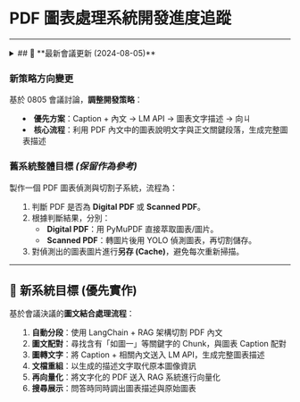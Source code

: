 # **PDF 圖表處理系統開發進度追蹤**

---
<details> <summary> ## 📅 **最新會議更新 (2024-08-05)**


### **新策略方向變更**
基於 0805 會議討論，**調整開發策略**：
- **優先方案**：Caption + 內文 → LM API → 圖表文字描述 → 向ㄐ
- **核心流程**：利用 PDF 內文中的圖表說明文字與正文關鍵段落，生成完整圖表描述

### **舊系統整體目標** *(保留作為參考)*
製作一個 PDF 圖表偵測與切割子系統，流程為：

1. 判斷 PDF 是否為 **Digital PDF** 或 **Scanned PDF**。
2. 根據判斷結果，分別：
   * **Digital PDF**：用 PyMuPDF 直接萃取圖表/圖片。
   * **Scanned PDF**：轉圖片後用 YOLO 偵測圖表，再切割儲存。
3. 對偵測出的圖表圖片進行**另存 (Cache)**，避免每次重新掃描。

---

## 🎯 **新系統目標 (優先實作)**

基於會議決議的**圖文結合處理流程**：

1. **自動分段**：使用 LangChain + RAG 架構切割 PDF 內文
2. **圖文配對**：尋找含有「如圖一」等關鍵字的 Chunk，與圖表 Caption 配對
3. **圖轉文字**：將 Caption + 相關內文送入 LM API，生成完整圖表描述
4. **文檔重組**：以生成的描述文字取代原本圖像資訊
5. **再向量化**：將文字化的 PDF 送入 RAG 系統進行向量化
6. **搜尋展示**：問答時同時調出圖表描述與原始圖表

</summary>
---

## 📍 **新開發規劃路徑 (基於會議決議)**

### **🎯 新階段 A：Caption 與內文關鍵字檢索**
<details> <summary>階段 A：Caption 與內文關鍵字檢索</summary>

**目標**：從 Digital PDF 中識別並擷取圖表說明文字 (Caption) 與相關內文段落。

* **要做的事：**
  * [x] 使用 PyMuPDF 或 pdfplumber 解析 PDF 文本結構
  * [x] 識別圖表 Caption（如：「圖 1.1」、「表 2.3」、「Figure 1」等模式）
  * [x] 搜尋內文中提及圖表的關鍵段落（如：「如圖一所示」、「參見圖 2.1」）
  * [x] 建立 Caption 與相關內文段落的對應關係
  * [x] 建立圖表位置與文字描述的映射結構

* **達成條件：**
 - [x] 能自動識別 PDF 中的所有圖表 Caption
 - [x] 能找到內文中提及該圖表的相關段落
 - [x] 建立圖文配對的資料結構

**狀態**: ✅ 已完成 (待測試驗證)

</details>

---

### **🎯 新階段 B：LLM API 圖表描述生成**
<details> <summary>階段 B：LLM API 圖表描述生成</summary>

**目標**：結合 Caption 與相關內文，生成完整的圖表描述文字。

* **要做的事：**
  * [ ] 設計提示詞模板，結合 Caption 與內文段落
  * [ ] 整合 OpenAI API 或其他 LLM API
  * [ ] 為每個圖表生成詳細的文字描述
  * [ ] 優化生成品質，確保描述準確且完整
  * [ ] 建立描述文字的格式化標準

* **達成條件：**
 - [ ] 能為每個識別的圖表生成高品質文字描述
 - [ ] 描述內容結合了 Caption 與相關內文的脈絡
 - [ ] 生成的描述適合 RAG 系統向量化

**狀態**: ⏳ 待開始

</details>

---

### **🎯 新階段 C：文檔重組與向量化整合**
<details> <summary>階段 C：文檔重組與向量化整合</summary>

**目標**：將生成的圖表描述整合回原始 PDF 內容，並進行向量化。

* **要做的事：**
  * [ ] 設計文檔重組策略，將圖表描述插入對應位置
  * [ ] 與現有 RAG_Helper.py 整合，支援圖文混合內容
  * [ ] 調整 Chunk 切割策略，保持圖表描述的完整性
  * [ ] 建立圖表描述與原始圖像的關聯索引
  * [ ] 測試向量化效果，確保圖表相關問題可被正確檢索

* **達成條件：**
 - [ ] 重組後的文檔能正確進行向量化
 - [ ] 圖表相關查詢能檢索到正確的描述
 - [ ] 保持與原始圖像的關聯性

**狀態**: ⏳ 待開始

</details>

---

### **🎯 新階段 D：問答展示整合**
<details> <summary>階段 D：問答展示整合</summary>

**目標**：在問答結果中同時展示圖表描述與原始圖像。

* **要做的事：**
  * [ ] 修改前端展示邏輯，支援圖文混合顯示
  * [ ] 建立圖表檔案存取機制
  * [ ] 設計使用者友善的圖表展示界面
  * [ ] 整合到現有的 main_web.py 和 index.html
  * [ ] 測試完整的問答流程

* **達成條件：**
 - [ ] 使用者詢問圖表相關問題時能看到對應圖像
 - [ ] 圖表描述與圖像同時顯示，提供完整資訊
 - [ ] 維持良好的使用者體驗

**狀態**: ⏳ 待開始

ㄒ

---

## 📋 **舊開發路徑 (保留作為備用方案)**

### **階段 1：PDF 類型判斷功能 (Digital vs Scan)**
<details> <summary>階段 1：PDF 類型判斷功能 (Digital vs Scan)</summary>

### **階段 1：PDF 類型判斷功能 (Digital vs Scan)**

**目標**：能快速判斷 PDF 是文字型 (Digital) 還是影像型 (Scanned)。

* **要做的事：**

  * [x] 用 PyMuPDF 萃取文字 (`page.get_text()`)，判斷文字頁數比例。
  * [x] 設定判斷門檻（例如：超過 80% 頁面有文字 → Digital）。
  * [x] 回傳 JSON 結果，包含：

    ```json
    {
      "type": "digital",
      "text_pages": [1, 2, 3],
      "image_pages": [4, 5]
    }
    ```

* **達成條件：**
 - [x] 能將 PDF 自動分類為 Digital 或 Scanned。
 - [x] 此結果可供下一階段自動分支處理。

狀態: ✅ 已完成

</details>

---

### **階段 2：Digital PDF 圖表切割與儲存**
<details>
  <summary>階段 2：Digital PDF 圖表切割與儲存</summary>

### **階段 2：Digital PDF 圖表切割與儲存**

**目標**：對 Digital PDF 直接萃取圖表，並另存為圖片檔。

* **要做的事：**

  * [x] 用 `PyMuPDF` 萃取 PDF 中的所有圖片 (`page.get_images()`）。
  * [x] 依頁碼及圖片索引命名檔案，例如：`chart_page2_img1.png`。
  * [x] 記錄圖片 metadata（頁碼、bbox、檔案路徑）。
  * [x] 將 metadata(中繼資料) 存入 JSON 檔或資料庫，格式：

    ```json
    {
      "page": 2,
      "bbox": [x1, y1, x2, y2],
      "file_path": "charts/chart_page2_img1.png",
      "description": null,
      "description_vector": null
    }
    ```
  * [x] 確保圖片儲存後可直接被調用（避免每次重新掃描）。

* **達成條件：**
 - [x] 可以針對 Digital PDF 一次性切割並儲存所有圖表圖片。
 - [x] 儲存結果有 JSON 索引檔，可供其他模組直接調用。

狀態: ✅ 已完成
</details>

---

### **階段 3：Scanned PDF 圖表偵測 (未來目標)**

<details>
  <summary>點擊展開/收合</summary>

**目標**：對掃描型 PDF 轉成圖片，並用 AI 偵測圖表。

* **要做的事（後續）**：

  * [ ] 用 `pdf2image` 將 PDF 每頁轉高解析 PNG。
  * [ ] 用 YOLO (PubLayNet 模型) 偵測圖表位置 (bbox)。
  * [ ] 用 OpenCV 切割出圖表，另存 PNG。
  * [ ] 將結果寫入 JSON 索引檔（同 Digital PDF 格式）。
  * [ ] （選配）可加 OCR 或 ChatGPT Vision 產生圖表描述文字。

**達成條件：**
- [x] 掃描 PDF 能自動偵測圖表並裁切。
- [x] 與 Digital PDF 有一致的 JSON metadata 格式。

狀態: ❌ 未完成
</details>

---

### **階段 4：Cache 圖片與資料管理**

<details>
  <summary>點擊展開/收合</summary>

**目標**：避免重複處理 PDF，每次可直接讀取已儲存的圖片與 JSON metadata。

* **要做的事：**

  * [ ] 設定圖表儲存目錄（如 `charts/`）。
  * [ ] 檢查 JSON metadata 是否已存在 → 若存在則跳過重新處理。
  * [ ] 提供查詢功能，能根據 PDF 名稱快速載入圖表結果。

* **達成條件：**
 * [ ]  PDF 處理結果可重複使用，不需重新掃描或偵測。
   * [ ] 提升系統效能，節省 API / GPU 資源。

狀態: ❌ 未完成
</details>

---

### **階段 5：API 化整合 (連結大系統)**

<details>
  <summary>點擊展開/收合</summary>

**目標**：將子系統封裝成 API，方便大系統調用。

* **要做的事：**

  * [ ] 用 FastAPI 實作 API：

    * `/pdf/check-type` → 判斷 PDF 類型。
    * `/pdf/digital-extract` → Digital 圖表切割與儲存。
    * `/pdf/scanned-extract` → Scanned 圖表偵測與裁切。
  * [ ] 文件化 API（Swagger UI 自動生成）。
  * [ ] 加入 API Key 認證。

* **達成條件：**
 - [ ]  大系統可用 API 呼叫子系統功能。
 - [ ]  圖表處理結果能直接整合進 Rec 系統。

狀態: ❌ 未完成
</details>

---

### **階段 2.5：LLM 圖片描述與 RAG 向量化 (未來規劃)**

<details>
  <summary>點擊展開/收合</summary>

**目標**：整合 LLM API 為圖片生成描述，並使用 RAG 技術建立語意搜尋功能。

* **要做的事：**

  * [ ] **LLM 圖片描述生成**：
    * [ ] 整合 ChatGPT Vision API 或其他 LLM 視覺模型
    * [ ] 為每張萃取的圖片生成詳細描述（圖表類型、內容、關鍵資訊）
    * [ ] 更新 metadata 中的 `description` 欄位

  * [ ] **RAG 向量化技術**：
    * [ ] 使用 sentence-transformers 或其他 embedding 模型
    * [ ] 將圖片描述文字轉換為向量
    * [ ] 儲存向量到 metadata 的 `description_vector` 欄位
    * [ ] 考慮與德育同學的向量資料庫架構整合

  * [ ] **語意搜尋功能**：
    * [ ] 實作基於描述的圖片搜尋功能
    * [ ] 支援自然語言查詢（如："尋找包含統計圖表的圖片"）
    * [ ] 返回相似度排序的搜尋結果

* **達成條件：**
 - [ ] 每張圖片都有 AI 生成的詳細描述
 - [ ] 支援語意搜尋功能，可快速找到相關圖表
 - [ ] 與整體 RAG 系統架構整合

* **技術考量：**
 - [ ] API 成本控制（LLM 調用優化）
 - [ ] 向量資料庫選擇（Chroma, Faiss, 或現有架構）
 - [ ] 批次處理大量圖片的效能優化

狀態: ❌ 未完成 (已預留欄位和方法架構)
</details>

---
## Step 6
讓 AI 把圖表歸納成一段文字，存成 .txt 或其他檔案餵給 API

## 🔍 **目前進度與下一步**

### 📋 **策略調整後的新進度**

#### ✅ **已完成的舊系統功能** *(作為備用方案保留)*
* ✅ **階段 1：PDF 類型判斷功能** - 完成
* ✅ **階段 2：Digital PDF 圖表切割與儲存** - 完成  
* 🔄 **階段 2.5：LLM 圖片描述與 RAG 向量化** - 已預留架構和欄位

#### 🎯 **新策略進度** *(基於 0805 會議決議)*
* ✅ **新階段 A：Caption 與內文關鍵字檢索** - 已完成
* ✅ **新階段 B：LM API 圖表描述生成** - 已完成  
* ✅ **新階段 C：文檔重組與向量化整合** - 已完成
* ⏳ **新階段 D：問答展示整合** - 待開始

### 🔜 **優先執行順序** 

**已完成 (2024-08-22)：**
1. ✅ **新階段 A：Caption 與內文關鍵字檢索**
   - ✅ 實作 PDF Caption 識別功能 (`caption_extractor_sA.py`)
   - ✅ 開發內文關鍵字搜尋機制
   - ✅ 建立圖文配對資料結構
   
2. ✅ **新階段 B：LM API 圖表描述生成**
   - ✅ 完成 LLM 描述生成器 (`llm_description_generator_v2_sB.py`)
   - ✅ 支援多種 LLM 提供者整合 (`llm_providers_sB.py`)
   - ✅ 實現批次描述生成與錯誤處理

3. ✅ **新階段 C：文檔重組與向量化整合**
   - ✅ 完成增強型 RAG Helper (`enhanced_rag_helper_sC.py`)
   - ✅ 實現文檔重組與圖表描述整合
   - ✅ 建立伴生索引系統 (chart_metadata.json, enhanced_faiss_index)
   - ✅ 完成測試結果統一管理功能
   - ✅ 委託現有 RAG Helper 進行向量化處理

**進行中：**
4. ⏳ **新階段 D：問答展示整合** - 準備階段
   - 📋 需準備圖片檔案供前端顯示
   - 📋 整合圖文混合檢索與展示功能

### 💡 **會議決議要點回顧**

**核心策略變更：**
- ❌ 不再直接抽取圖像進行處理
- ✅ 改為利用 Caption + 內文脈絡生成圖表描述
- ✅ 專注 Digital PDF，暫緩 Scanned PDF
- ✅ 整合現有 LangChain + RAG 架構

**預期效益：**
- 降低圖像處理複雜度
- 提升圖文關聯性
- 更好的語意理解和搜尋效果
- 保持問答時的圖片展示功能

---

---

## 📋 **階段 A-C 完成總結 (2024-08-22)**

### **🎯 主要成果**
- ✅ **完整圖表處理流程**：從 PDF Caption 識別到 LLM 描述生成
- ✅ **增強型 RAG 系統**：圖文混合文檔與向量化整合
- ✅ **模組化架構**：各階段獨立開發與測試
- ✅ **測試環境完善**：自動產生測試結果到專用資料夾

### **🔧 核心技術實現**
1. **Caption 提取技術** (`caption_extractor_sA.py`)
   - 自動識別 PDF 中的圖表標題
   - 建立圖文配對關係
   - 支援多種圖表類型 (figure, table)

2. **LLM 描述生成** (`llm_description_generator_v2_sB.py`)
   - 整合多種 LLM API 提供者
   - 批次處理與錯誤重試機制
   - Mock 模式支援離線測試

3. **增強型 RAG Helper** (`enhanced_rag_helper_sC.py`)
   - 委託現有 RAG Helper 進行向量化
   - 生成伴生索引檔案供階段D使用
   - 完整測試與檔案管理功能

### **📁 交付檔案結構**
```
C_complete_testResult/
├── chart_metadata.json      # 圖表元數據
├── enhanced_faiss_index/    # 向量索引
├── enhanced_docs/           # 增強文檔
└── test_summary.txt         # 測試摘要
```

### **🚀 階段D準備就緒**
- ✅ 所有必要的資料結構已建立
- ⚠️ **待補充**：圖片檔案供前端顯示
- 📋 **建議**：使用現有圖表切割功能或建立測試圖片資料夾

**下一步行動：協助階段D製作者完成圖文混合展示功能**
